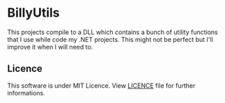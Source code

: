 # BillyUtils
This projects compile to a DLL which contains a bunch of utility functions that I use while code my .NET projects.
This might not be perfect but I'll improve it when I will need to.

## Licence
This software is under MIT Licence. View [LICENCE](LICENCE) file for further informations.
